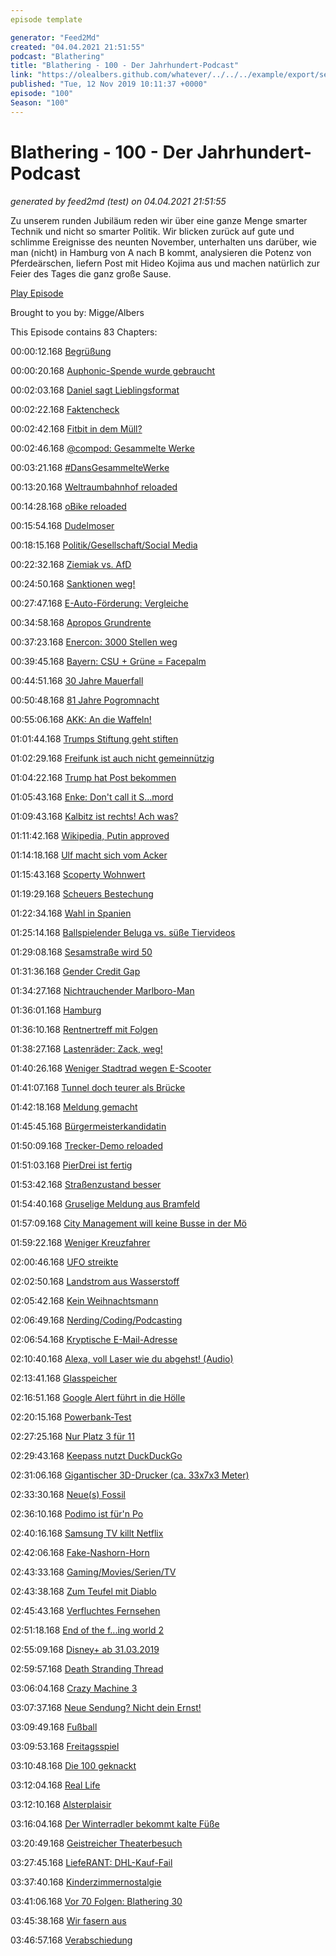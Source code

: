 ```yaml
---
episode template

generator: "Feed2Md"
created: "04.04.2021 21:51:55"
podcast: "Blathering"
title: "Blathering - 100 - Der Jahrhundert-Podcast"
link: "https://olealbers.github.com/whatever/../../../example/export/seasons/4/2019/11/Blathering - 100 - Der Jahrhundert-Podcast.md"
published: "Tue, 12 Nov 2019 10:11:37 +0000"
episode: "100"
Season: "100"
---
```


# Blathering - 100 - Der Jahrhundert-Podcast
_generated by feed2md (test) on 04.04.2021 21:51:55_

Zu unserem runden Jubiläum reden wir über eine ganze Menge smarter Technik und nicht so smarter Politik. Wir blicken zurück auf gute und schlimme Ereignisse des neunten November, unterhalten uns darüber, wie man (nicht) in Hamburg von A nach B kommt, analysieren die Potenz von Pferdeärschen, liefern Post mit Hideo Kojima aus und machen natürlich zur Feier des Tages die ganz große Sause.

[Play Episode](https://www.blathering.de/podlove/file/1003/s/feed/c/mp3/blathering_100.mp3)

Brought to you by: Migge/Albers

This Episode contains 83 Chapters:


00:00:12.168 [Begrüßung]()

00:00:20.168 [Auphonic-Spende wurde gebraucht]()

00:02:03.168 [Daniel sagt Lieblingsformat](https://twitter.com/DieLabertasche/status/1192309308450574337)

00:02:22.168 [Faktencheck]()

00:02:42.168 [Fitbit in dem Müll?](https://www.theguardian.com/technology/2019/nov/05/fitbit-google-acquisition-health-data)

00:02:46.168 [@compod: Gesammelte Werke](https://twitter.com/search?q=(from%3Acompod)%20(%40blathering_pod)%20until%3A2019-11-12%29since%3A2019-11-05&src=typed_query&f=live)

00:03:21.168 [#DansGesammelteWerke](https://twitter.com/search?q=(from%3Aevildanwallace)%20(%40blathering_pod)%20until%3A2019-11-12%20since%3A2019-11-05&src=typed_query&f=live)

00:13:20.168 [Weltraumbahnhof reloaded](https://scilogs.spektrum.de/go-for-launch/ein-weltraumbahnhof-in-deutschland/)

00:14:28.168 [oBike reloaded](https://www.todayonline.com/singapore/no-progress-sight-former-obike-users-retrieve-their-deposits-around-s455000-claims-filed)

00:15:54.168 [Dudelmoser](https://www.sueddeutsche.de/wirtschaft/unternehmer-leslie-mandoki-dschingis-khan-macht-musik-fuer-autos-1.1438789-0)

00:18:15.168 [Politik/Gesellschaft/Social Media]()

00:22:32.168 [Ziemiak vs. AfD](https://www.spiegel.de/politik/deutschland/paul-ziemiak-cdu-generalsekretaer-afd-ist-anti-deutschland-partei-gastbeitrag-a-1295061.html)

00:24:50.168 [Sanktionen weg!](https://www.tagesspiegel.de/politik/komplette-abschaffung-juso-chef-kuehnert-will-spd-ueber-hartz-iv-sanktionen-abstimmen-lassen/25194286.html)

00:27:47.168 [E-Auto-Förderung: Vergleiche](https://www.manager-magazin.de/politik/deutschland/elektroauto-kaufpraemie-floppt-bundesregierung-will-trotzdem-verlaengern-a-1252990.html)

00:34:58.168 [Apropos Grundrente](https://taz.de/Ringen-um-die-Grundrente/!5639956/)

00:37:23.168 [Enercon: 3000 Stellen weg](https://www.zdf.de/nachrichten/heute/windkraftkonzern-enercon-baut-tausende-stellen-ab-100.html)

00:39:45.168 [Bayern: CSU + Grüne = Facepalm](http://scienceblogs.de/plazeboalarm/index.php/bayerischer-landtag-stimmt-fuer-homoeopathie/)

00:44:51.168 [30 Jahre Mauerfall](https://twitter.com/enigmathika/status/1193471962938515458)

00:50:48.168 [81 Jahre Pogromnacht](https://twitter.com/infozentrale/status/1193105733073690625)

00:55:06.168 [AKK: An die Waffeln!](https://www.deutschlandfunk.de/der-tag-mehr-militaer-wagen.3415.de.html?dram:article_id=462869)

01:01:44.168 [Trumps Stiftung geht stiften](https://abcnews.go.com/US/trump-foundation-ordered-pay-2m-collection-nonprofits-part/story?id=66827235)

01:02:29.168 [Freifunk ist auch nicht gemeinnützig](https://twitter.com/watch_union/status/1193070748413431808)

01:04:22.168 [Trump hat Post bekommen](https://thewallagainstwalls.com/)

01:05:43.168 [Enke: Don't call it S...mord](https://bildblog.de/115961/koste-es-was-es-wolle-und-wenn-es-menschenleben-sind/)

01:09:43.168 [Kalbitz ist rechts! Ach was?](https://twitter.com/AndreasKemper/status/1193119635618648064)

01:11:42.168 [Wikipedia, Putin approved](https://www.golem.de/news/enzyklopaedie-putin-will-russische-wikipedia-alternative-1911-144829.html)

01:14:18.168 [Ulf macht sich vom Acker](https://twitter.com/dergazetteur/status/1192546899334770695)

01:15:43.168 [Scoperty Wohnwert](https://twitter.com/stammtischphilo/status/1193585152074665990)

01:19:29.168 [Scheuers Bestechung](https://www.augsburger-allgemeine.de/politik/Sein-eigenes-Maut-Gutachten-belastet-Minister-Scheuer-schwer-id55921716.html)

01:22:34.168 [Wahl in Spanien](https://taz.de/Wahlausgang-in-Spanien/!5640025/)

01:25:14.168 [Ballspielender Beluga vs. süße Tiervideos](https://twitter.com/_SJPeace_/status/1192547789332525063)

01:29:08.168 [Sesamstraße wird 50](https://twitter.com/aktuelle_stunde/status/1193491042131156992)

01:31:36.168 [Gender Credit Gap](https://www.bbc.com/news/business-50365609)

01:34:27.168 [Nichtrauchender Marlboro-Man](https://www.derstandard.at/story/2000110918278/ein-marlboro-man-starb-mit-90-jahren-er-war-nichtraucher)

01:36:01.168 [Hamburg]()

01:36:10.168 [Rentnertreff mit Folgen](https://www.ndr.de/nachrichten/hamburg/Frau-stellt-sich-nach-Unfall-in-Volksdorf,fahrerflucht166.html)

01:38:27.168 [Lastenräder: Zack, weg!](https://www.ndr.de/nachrichten/hamburg/Ansturm-auf-Zuschuesse-fuer-Lastenfahrraeder,lastenraeder102.html)

01:40:26.168 [Weniger Stadtrad wegen E-Scooter](https://www.hamburg1.de/nachrichten/42753/StadtRaeder_seltener_ausgeliehen.html)

01:41:07.168 [Tunnel doch teurer als Brücke](https://www.ndr.de/nachrichten/hamburg/Koehlbrandbruecke-Ersatz-wird-deutlich-teurer,koehlbrandbruecke254.html)

01:42:18.168 [Meldung gemacht](https://geoportal-hamburg.de/mml/mml_1.2.8/mapClient/mobil.html)

01:45:45.168 [Bürgermeisterkandidatin](https://taz.de/Fegebank-wird-Buergermeister-Kandidatin/!5636819/)

01:50:09.168 [Trecker-Demo reloaded](https://www.hamburg1.de/nachrichten/42820/Erneute_Trecker_Demo.html)

01:51:03.168 [PierDrei ist fertig](https://www.hamburg1.de/nachrichten/42824/Neues_Hotel_in_der_HafenCity.html)

01:53:42.168 [Straßenzustand besser](https://www.hamburg1.de/nachrichten/42770/Zustand_der_Strassen_deutlich_besser.html)

01:54:40.168 [Gruselige Meldung aus Bramfeld](https://www.presseportal.de/blaulicht/pm/6337/4436425)

01:57:09.168 [City Management will keine Busse in der Mö](https://www.hamburg1.de/nachrichten/42806/Entschleunigung_der_Moenckebergstrasse_gefordert.html)

01:59:22.168 [Weniger Kreuzfahrer](https://www.hamburg1.de/nachrichten/42823/Erstmals_fallende_Zahl_der_Kreuzfahrt_Passagiere.html)

02:00:46.168 [UFO streikte](https://www.hamburg1.de/nachrichten/42829/Neue_Koehlbrandquerung_wird_teurer_als_gedacht.html)

02:02:50.168 [Landstrom aus Wasserstoff](https://www.golem.de/news/energiewende-nordlaender-bauen-gemeinsame-wasserstoffwirtschaft-auf-1911-144891.html)

02:05:42.168 [Kein Weihnachtsmann](https://www.ndr.de/nachrichten/hamburg/Weihnachtsmarkt-ohne-fliegenden-Weihnachtsmann-,weihnachtsmarkt1294.html)

02:06:49.168 [Nerding/Coding/Podcasting]()

02:06:54.168 [Kryptische E-Mail-Adresse](https://twitter.com/stammtischphilo/status/1192060169850671105)

02:10:40.168 [Alexa, voll Laser wie du abgehst! (Audio)](https://www.zdnet.de/88372521/smarte-lautsprecher-mit-alexa-siri-und-google-assistant-anfaellig-fuer-laser-angriffe/)

02:13:41.168 [Glasspeicher](https://twitter.com/stammtischphilo/status/1192024157359427584)

02:16:51.168 [Google Alert führt in die Hölle](https://www.tobiasmigge.de/inverses-pendel/)

02:20:15.168 [Powerbank-Test](https://twitter.com/stammtischphilo/status/1192479313792307200)

02:27:25.168 [Nur Platz 3 für 11](https://www.zdnet.de/88372813/dxomark-iphone-11-pro-max-landet-hinter-mi-note-10-und-mate-30-pro/)

02:29:43.168 [Keepass nutzt DuckDuckGo](https://twitter.com/stammtischphilo/status/1192714937048739841)

02:31:06.168 [Gigantischer 3D-Drucker (ca. 33x7x3 Meter)](https://futurism.com/the-byte/worlds-largest-3d-printed-boat)

02:33:30.168 [Neue(s) Fossil](https://twitter.com/stammtischphilo/status/1193589924819283969)

02:36:10.168 [Podimo ist für'n Po](https://sendegate.de/t/neue-podcast-plattform-podimo-mailt/9844/15)

02:40:16.168 [Samsung TV killt Netflix](https://www.golem.de/news/streaming-netflix-funktioniert-auf-bestimmten-samsung-tvs-nicht-mehr-1911-144847.html)

02:42:06.168 [Fake-Nashorn-Horn](https://www.spektrum.de/news/pferdehaar-soll-aberglaeubige-taeuschen/1684730)

02:43:33.168 [Gaming/Movies/Serien/TV]()

02:43:38.168 [Zum Teufel mit Diablo](https://heraldpublicist.com/diablo-4-set-to-have-cosmetic-microtransactions-and-paid-expansions/)

02:45:43.168 [Verfluchtes Fernsehen](https://de.wikipedia.org/wiki/Fluch_der_Karibik)

02:51:18.168 [End of the f...ing world 2](https://twitter.com/stammtischphilo/status/1192191618595602432)

02:55:09.168 [Disney+ ab 31.03.2019](https://twitter.com/disneyplus/status/1192557075651383296)

02:59:57.168 [Death Stranding Thread](https://twitter.com/christianeattig/status/1192883391953285120)

03:06:04.168 [Crazy Machine 3](https://twitter.com/stammtischphilo/status/1192217429784645639)

03:07:37.168 [Neue Sendung? Nicht dein Ernst!](https://www.tvspielfilm.de/news-und-specials/juergen-von-der-lippe-tv-comeback-mit-neuer-sendung,10004216,ApplicationArticle.html)

03:09:49.168 [Fußball]()

03:09:53.168 [Freitagsspiel](https://www.stefangroenveld.de/2019/gaehnend-zur-laenderspielpause/)

03:10:48.168 [Die 100 geknackt](http://www.fussball.de/spieltag/kreisklasse-3-kreisebene-hamburg-kreisklasse-herren-saison1920-hamburg/-/spieltag/16/staffel/027ECCF01800000DVS5489B3VUOI54T7-G#!/)

03:12:04.168 [Real Life]()

03:12:10.168 [Alsterplaisir](https://twitter.com/stammtischphilo/status/1193823223827304448)

03:16:04.168 [Der Winterradler bekommt kalte Füße](https://twitter.com/stammtischphilo/status/1192832691248549900)

03:20:49.168 [Geistreicher Theaterbesuch](https://trittauer-laienspieler.de/)

03:27:45.168 [LiefeRANT: DHL-Kauf-Fail](https://twitter.com/tmigge/status/1192718494346948609)

03:37:40.168 [Kinderzimmernostalgie](https://twitter.com/stammtischphilo/status/1193292062113894400)

03:41:06.168 [Vor 70 Folgen: Blathering 30](https://www.blathering.de/2017/07/blathering-030-gruesse-aus-geilo/)

03:45:38.168 [Wir fasern aus]()

03:46:57.168 [Verabschiedung]()


